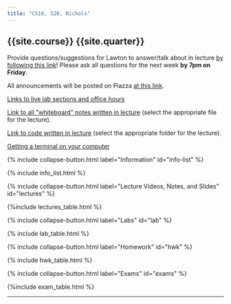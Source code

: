```yaml
---
title: "CS16, S20, Nichols"
---
```


## {{site.course}} {{site.quarter}}

Provide questions/suggestions for Lawton to answer/talk about in lecture [by following this link](https://docs.google.com/document/d/1obDGhA3Vw9_pq7gfrrlKC66u-vCjPx6_CJoXetdejUo/edit?usp=sharing)! Please ask all questions for the next week **by 7pm on Friday**.

All announcements will be posted on Piazza [at this link](https://piazza.com/ucsb/spring2020/cs16nichols).

[Links to live lab sections and office hours](/s20/info/schedule)

[Link to all "whiteboard" notes written in lecture](https://1drv.ms/u/s!AlgIeD1urAgmgRIKqNrjfkBCWW45?e=m4Gdxj) (select the appropriate file for the lecture).

[Link to code written in lecture](https://github.com/ucsb-cs16-s20-nichols/code-from-class) (select the appropriate folder for the lecture).

[Getting a terminal on your computer](/s20/info/terminal)

{% include collapse-button.html label="Information" id="info-list" %}

<div class="collapse" id="info-list">
 <div class="card card-body">
  {% include info_list.html %}
 </div>
</div>


{% include collapse-button.html label="Lecture Videos, Notes, and Slides" id="lectures" %}
<div class="collapse" id="lectures">
 <div class="card card-body" markdown="1">
   {%include lectures_table.html %}
 </div>
</div>



{% include collapse-button.html label="Labs" id="lab" %}
<div class="collapse" id="lab">
 <div class="card card-body">
  {% include lab_table.html %}
 </div>
</div>

{% include collapse-button.html label="Homework" id="hwk" %}
<div class="collapse" id="hwk">
 <div class="card card-body">
  {% include hwk_table.html %}
 </div>
</div>



{% include collapse-button.html label="Exams" id="exams" %}
<div class="collapse" id="exams">
 <div class="card card-body">
  {%include exam_table.html %}
 </div>
</div>

---

